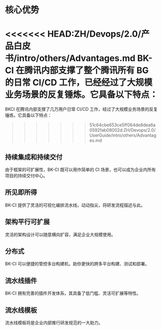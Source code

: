 # 核心优势

<<<<<<< HEAD:ZH/Devops/2.0/产品白皮书/intro/others/Advantages.md
BK-CI 在腾讯内部支撑了整个腾讯所有 BG 的日常 CI/CD 工作，已经经过了大规模业务场景的反复锤炼。它具备以下特点：
=======
BKCI 在腾讯内部支撑了几万用户日常 CI/CD 工作，经过了大规模业务场景的反复锤炼。它具备以下特点：
>>>>>>> 51c64cbe653ce5ff064de8dea6a0592fab08002d:ZH/Devops/2.0/UserGuide/intro/others/Advantages.md

## 持续集成和持续交付

由于框架的可扩展性，BK-CI 既可以用作简单的 CI 场景，也可以成为企业内所有项目的持续交付中心。

## 所见即所得

BK-CI 提供了灵活的可视化编排流水线，动动指尖，将研发流程描述与此。

## 架构平行可扩展

灵活的架构设计可以随意横向扩容，满足企业大规模使用。

## 分布式

BK-CI 可以便捷的管控多台构建机，助你更快的跨多平台构建、测试和部署。

## 流水线插件

BK-CI 拥有完善的插件开发体系，其具备了低门槛、灵活可扩展等特性。

## 流水线模板

流水线模板将是企业内部推行研发规范的一大助力。
